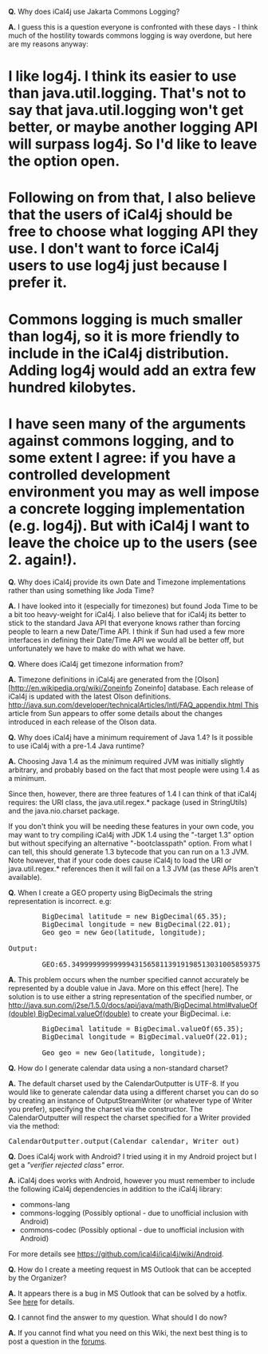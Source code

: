 <strong>Q.</strong> Why does iCal4j use Jakarta Commons Logging?

<strong>A.</strong> I guess this is a question everyone is confronted with these days - I think much of the hostility towards commons logging is way overdone, but here are my reasons anyway: 
 
# I like log4j. I think its easier to use than java.util.logging. That's not to say that java.util.logging won't get better, or maybe another logging API will surpass log4j. So I'd like to leave the option open. 
# Following on from that, I also believe that the users of iCal4j should be free to choose what logging API they use. I don't want to force iCal4j users to use log4j just because I prefer it. 
# Commons logging is much smaller than log4j, so it is more friendly to include in the iCal4j distribution. Adding log4j would add an extra few hundred kilobytes. 
# I have seen many of the arguments against commons logging, and to some extent I agree: if you have a controlled development environment you may as well impose a concrete logging implementation (e.g. log4j). But with iCal4j I want to leave the choice up to the users (see 2. again!).



<strong>Q.</strong> Why does iCal4j provide its own Date and Timezone implementations rather than using something like Joda Time?

<strong>A.</strong> I have looked into it (especially for timezones) but found Joda Time to be a bit too heavy-weight for iCal4j. I also believe that for iCal4j its better to stick to the standard Java API that everyone knows rather than forcing people to learn a new Date/Time API. I think if Sun had used a few more interfaces in defining their Date/Time API we would all be better off, but unfortunately we have to make do with what we have.


<strong>Q.</strong> Where does iCal4j get timezone information from?

<strong>A.</strong> Timezone definitions in iCal4j are generated from the [Olson] [http://en.wikipedia.org/wiki/Zoneinfo Zoneinfo] database. Each release of iCal4j is updated with the latest Olson definitions. [http://java.sun.com/developer/technicalArticles/Intl/FAQ_appendix.html This](http://www.twinsun.com/tz/tz-link.htm) article from Sun appears to offer some details about the changes introduced in each release of the Olson data.


<strong>Q.</strong> Why does iCal4j have a minimum requirement of Java 1.4? Is it possible to use iCal4j with a pre-1.4 Java runtime?

<strong>A.</strong> Choosing Java 1.4 as the minimum required JVM was initially slightly arbitrary, and probably based on the fact that most people were using 1.4 as a minimum. 
 
Since then, however, there are three features of 1.4 I can think of that iCal4j requires: the URI class, the java.util.regex.* package (used in StringUtils) and the java.nio.charset package. 
 
If you don't think you will be needing these features in your own code, you may want to try compiling iCal4j with JDK 1.4 using the "-target 1.3" option but without specifying an alternative "-bootclasspath" option. From what I can tell, this should generate 1.3 bytecode that you can run on a 1.3 JVM. Note however, that if your code does cause iCal4j to load the URI or java.util.regex.* references then it will fail on a 1.3 JVM (as these APIs aren't available).


<strong>Q.</strong> When I create a GEO property using BigDecimals the string representation is incorrect. e.g:

<pre>
        BigDecimal latitude = new BigDecimal(65.35);
        BigDecimal longitude = new BigDecimal(22.01);
        Geo geo = new Geo(latitude, longitude);

Output:

        GEO:65.349999999999994315658113919198513031005859375;22.01000000000000156
</pre>

<strong>A.</strong> This problem occurs when the number specified cannot accurately be represented by a double value in Java. More on this effect [here]. The solution is to use either a string representation of the specified number, or [http://java.sun.com/j2se/1.5.0/docs/api/java/math/BigDecimal.html#valueOf(double) BigDecimal.valueOf(double)](http://java.sun.com/j2se/1.5.0/docs/api/java/math/BigDecimal.html#BigDecimal(double)) to create your BigDecimal. i.e:

<pre>
        BigDecimal latitude = BigDecimal.valueOf(65.35);
        BigDecimal longitude = BigDecimal.valueOf(22.01);
        
        Geo geo = new Geo(latitude, longitude);
</pre>


<strong>Q.</strong> How do I generate calendar data using a non-standard charset?

<strong>A.</strong> The default charset used by the CalendarOutputter is UTF-8. If you would like to generate calendar data using a different charset you can do so by creating an instance of OutputStreamWriter (or whatever type of Writer you prefer), specifying the charset via the constructor. The CalendarOutputter will respect the charset specified for a Writer provided via the method:
<pre>CalendarOutputter.output(Calendar calendar, Writer out)</pre>


<strong>Q.</strong> Does iCal4j work with Android? I tried using it in my Android project but I get a <em>"verifier rejected class"</em> error.

<strong>A.</strong> iCal4j does works with Android, however you must remember to include the following iCal4j dependencies in addition to the iCal4j library:

* commons-lang
* commons-logging (Possibly optional - due to unofficial inclusion with Android)
* commons-codec (Possibly optional - due to unofficial inclusion with Android)

For more details see https://github.com/ical4j/ical4j/wiki/Android.

<strong>Q.</strong> How do I create a meeting request in MS Outlook that can be accepted by the Organizer?

<strong>A.</strong> It appears there is a bug in MS Outlook that can be solved by a hotfix. See [here](http://stackoverflow.com/questions/4349836/how-can-i-add-an-ics-meeting-automatically-to-the-organizers-calendar) for details.


<strong>Q.</strong> I cannot find the answer to my question. What should I do now?

<strong>A.</strong> If you cannot find what you need on this Wiki, the next best thing is to post a question in the [forums](http://sourceforge.net/forum/?group_id=107024).
